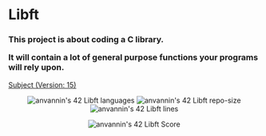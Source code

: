 <h1> Libft </h1>

<h3>
	<p>This project is about coding a C library.</p>
	<p>It will contain a lot of general purpose functions your programs will rely upon.</p>
</h3>

<p>
	<a href="https://github.com/star-child-0/libft/blob/main/en.subject.pdf">Subject (Version: 15)</a>
</p>

<p align="center">
	<img alt="anvannin's 42 Libft languages" src="https://img.shields.io/github/languages/top/star-child-0/libft?color=red">
	<img alt="anvannin's 42 Libft repo-size" src="https://img.shields.io/github/repo-size/star-child-0/libft?color=green">
	<img alt="anvannin's 42 Libft lines" src="https://img.shields.io/tokei/lines/github.com/star-child-0/libft?color=blue">
</p>

<p align="center">
	<img alt="anvannin's 42 Libft Score" src="https://badge42.vercel.app/api/v2/cleh36s9k00060fmefi6qv520/project/2817323">
</p>
